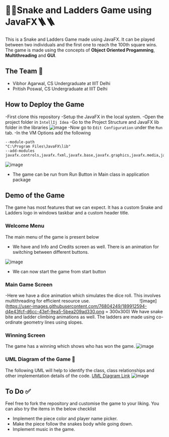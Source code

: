 # 🐍🐍Snake and Ladders Game using JavaFX🪜🪜
This is a Snake and Ladders Game made using JavaFX. It can be played between two individuals and the first one to reach the 100th square wins.
The game is made using the concepts of **Object Oriented Progamming**, **Multithreading** and **GUI**.

## The Team 🙂
- Vibhor Agarwal, CS Undergraduate at IIIT Delhi
- Pritish Poswal, CS Undergraduate at IIIT Delhi
## How to Deploy the Game
-First clone this repository
-Setup the JavaFX in the local system.
-Open the project folder in `IntellIj Idea`
-Go to the Project Structure and JavaFX lib folder in the libraries
![image](https://user-images.githubusercontent.com/76804249/189909359-4002db5a-77b4-4573-9e7e-3cb9047397e3.png)
-Now go to `Edit Configuration` under the `Run` tab.
-In the VM Options add the following
```
--module-path
"C:\Program Files\JavaFX\lib"
--add-modules
javafx.controls,javafx.fxml,javafx.base,javafx.graphics,javafx.media,javafx.swing
```

![image](https://user-images.githubusercontent.com/76804249/189909802-6e0f7791-87ca-4ef5-8fff-87ee48d98d0e.png)
- The game can be run from Run Button in Main class in application package

## Demo of the Game
The game has most features that we can expect. It has a custom Snake and Ladders logo in windows taskbar and a custom header title.

### Welcome Menu
The main menu of the game is present below
- We have and Info and Credits screen as well. There is an animation for switching between different buttons.

![image](https://user-images.githubusercontent.com/76804249/189911301-c62a3de6-e4c4-46fa-8484-5b6e7612c190.png)

- We can now start the game from start button

### Main Game Screen
-Here we have a dice animation which simulates the dice roll. This involves multithreading for efficient resource use.
<img sr="https://user-images.githubusercontent.com/76804249/189912594-d4e43fcf-d6cc-43ef-9ea5-5bea209ad330.png" width = "150">
![image](https://user-images.githubusercontent.com/76804249/189912594-d4e43fcf-d6cc-43ef-9ea5-5bea209ad330.png = 300x300)
We have snake bite and ladder climbing animations as well. The ladders are made using co-ordinate geometry lines using slopes.

### Winning Screen
The game has a winning which shows who has won the game.
![image](https://user-images.githubusercontent.com/76804249/189914274-af5fdd70-8e67-4dc8-b4b2-05899cb76d9b.png)

### UML Diagram of the Game 🧪
The following UML will help to identify the class, class relationships and other implementation details of the code.
[UML Diagram Link](https://drive.google.com/file/d/1gw4pRi-TyierjPJFh6QBQbIWLzZCo5Vs/view?usp=sharing)
![image](https://user-images.githubusercontent.com/76804249/189914639-344dc8ec-4a59-4723-a368-02f7d7d628ac.png)

## To Do ✅
Feel free to fork the repository and customise the game to your liking.
You can also try the items in the below checklist
- Implement the piece color and player name picker.
- Make the piece follow the snakes body while going down.
- Implement music in the game.

